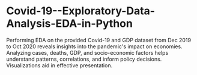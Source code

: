 # Covid-19--Exploratory-Data-Analysis-EDA-in-Python
 Performing EDA on the provided Covid-19 and GDP dataset from Dec 2019 to Oct 2020 reveals insights into the pandemic's impact on economies. Analyzing cases, deaths, GDP, and socio-economic factors helps understand patterns, correlations, and inform policy decisions. Visualizations aid in effective presentation.

